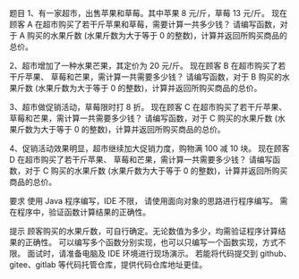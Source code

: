 题目
 1、有一家超市，出售苹果和草莓。其中苹果 8 元/斤，草莓 13 元/斤。
 现在顾客 A 在超市购买了若干斤苹果和草莓，需要计算一共多少钱？
 请编写函数，对于 A 购买的水果斤数 (水果斤数为大于等于 0 的整数)，计算并返回所购买商品的总价。

 2、超市增加了一种水果芒果，其定价为 20 元/斤。
 现在顾客 B 在超市购买了若干斤苹果、 草莓和芒果，需计算一共需要多少钱？
 请编写函数，对于 B 购买的水果斤数 (水果斤数为大于等于 0 的整数)，计算并返回所购买商品的总价。

 3、超市做促销活动，草莓限时打 8 折。
 现在顾客 C 在超市购买了若干斤苹果、 草莓和芒果，需计算一共需要多少钱？
 请编写函数，对于 C 购买的水果斤数 (水果斤数为大于等于 0 的整数)，计算并返回所购买商品的总价。

 4、促销活动效果明显，超市继续加大促销力度，购物满 100 减 10 块。
 现在顾客 D 在超市购买了若干斤苹果、 草莓和芒果，需计算一共需要多少钱？
 请编写函数，对于 C 购买的水果斤数 (水果斤数为大于等于 0 的整数)，计算并返回所购买商品的总价。

 要求
 使用 Java 程序编写，IDE 不限，
 请使用面向对象的思路进行程序编写。
 需在程序中，验证函数计算结果的正确性。

 提示
 顾客购买的水果斤数，可自行确定。无论数值为多少，均需验证程序计算结果的正确性。
 可以编写多个函数分别实现，也可以只编写一个函数实现，方式不限。
 面试时，请准备电脑及 IDE 环境进行现场演示。
 若能将代码提交到 github、gitee、gitlab 等代码托管仓库，提供代码仓库地址更佳。
